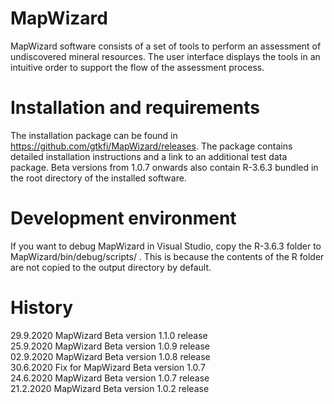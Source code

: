 # MapWizard
MapWizard software consists of a set of tools to perform an assessment of undiscovered mineral resources. The user interface displays the tools in an intuitive order to support the flow of the assessment process. 

# Installation and requirements
The installation package can be found in https://github.com/gtkfi/MapWizard/releases. The package contains detailed installation instructions and a link to an additional test data package. Beta versions from 1.0.7 onwards also contain R-3.6.3 bundled in the root directory of the installed software.

# Development environment
If you want to debug MapWizard in Visual Studio, copy the R-3.6.3 folder to MapWizard/bin/debug/scripts/ . This is because the contents of the R folder are not copied to the output directory by default. 

# History
29.9.2020 MapWizard Beta version 1.1.0 release  
25.9.2020 MapWizard Beta version 1.0.9 release  
02.9.2020 MapWizard Beta version 1.0.8  release  
30.6.2020 Fix for MapWizard Beta version 1.0.7  
24.6.2020 MapWizard Beta version 1.0.7 release  
21.2.2020 MapWizard Beta version 1.0.2 release  
